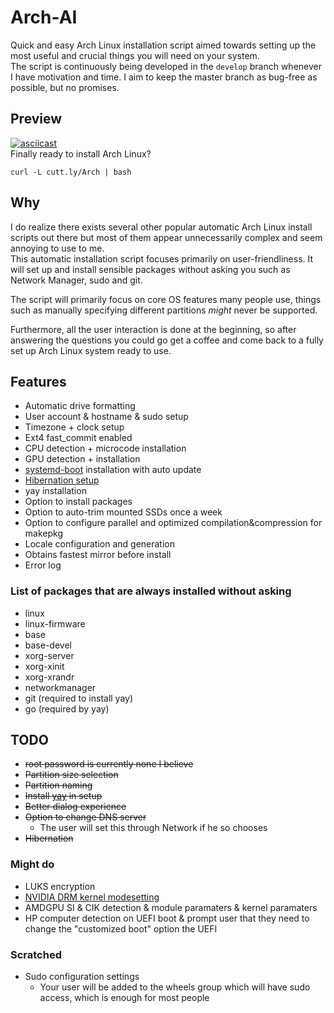 # Arch-AI

Quick and easy Arch Linux installation script aimed towards setting up the most useful and crucial things you will need on your system.  
The script is continuously being developed in the `develop` branch whenever I have motivation and time. I aim to keep the master branch as bug-free as possible, but no promises.

## Preview

[![asciicast](https://asciinema.org/a/307557.svg)](https://asciinema.org/a/307557)  
Finally ready to install Arch Linux?

```shell
curl -L cutt.ly/Arch | bash
```

## Why

I do realize there exists several other popular automatic Arch Linux install scripts out there but most of them appear unnecessarily complex and seem annoying to use to me.  
This automatic installation script focuses primarily on user-friendliness. It will set up and install sensible packages without asking you such as Network Manager, sudo and git.  

The script will primarily focus on core OS features many people use, things such as manually specifying different partitions _might_ never be supported.

Furthermore, all the user interaction is done at the beginning, so after answering the questions you could go get a coffee and come back to a fully set up Arch Linux system ready to use.

## Features

- Automatic drive formatting
- User account & hostname & sudo setup
- Timezone + clock setup
- Ext4 fast_commit enabled
- CPU detection + microcode installation
- GPU detection + installation
- [systemd-boot](https://wiki.archlinux.org/title/systemd-boot) installation with auto update
- [Hibernation setup](https://wiki.archlinux.org/title/Power_management/Suspend_and_hibernate)
- yay installation
- Option to install packages
- Option to auto-trim mounted SSDs once a week
- Option to configure parallel and optimized compilation&compression for makepkg
- Locale configuration and generation
- Obtains fastest mirror before install
- Error log

### List of packages that are always installed without asking

- linux
- linux-firmware
- base
- base-devel
- xorg-server
- xorg-xinit
- xorg-xrandr
- networkmanager
- git (required to install yay)
- go (required by yay)

## TODO

- ~~root password is currently none I believe~~
- ~~Partition size selection~~
- ~~Partition naming~~
- ~~Install [yay](https://github.com/Jguer/yay) in setup~~
- ~~Better dialog experience~~
- ~~Option to change DNS server~~
  - The user will set this through Network if he so chooses
- ~~Hibernation~~

### Might do

- LUKS encryption
- [NVIDIA DRM kernel modesetting](https://wiki.archlinux.org/index.php/NVIDIA#DRM_kernel_mode_setting)
- AMDGPU SI & CIK detection & module paramaters & kernel paramaters
- HP computer detection on UEFI boot & prompt user that they need to change the "customized boot" option the UEFI

### Scratched

- Sudo configuration settings
  - Your user will be added to the wheels group which will have sudo access, which is enough for most people
